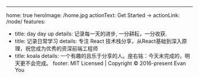 ---
home: true
heroImage: /home.jpg
actionText: Get Started →
actionLink: /node/
features:
- title: day day up
  details: 记录每一天的进步, 一分耕耘，一分收获.
- title: 记录日常学习
  details: 专注 React 技术栈分享，从React基础到深入原理，祝您成为优秀的资深前端工程师
- title: koala
  details: 一个有趣的且乐于分享的人。座右铭：今天未完成的，明天更不会完成。
footer: MIT Licensed | Copyright © 2016-present Evan You